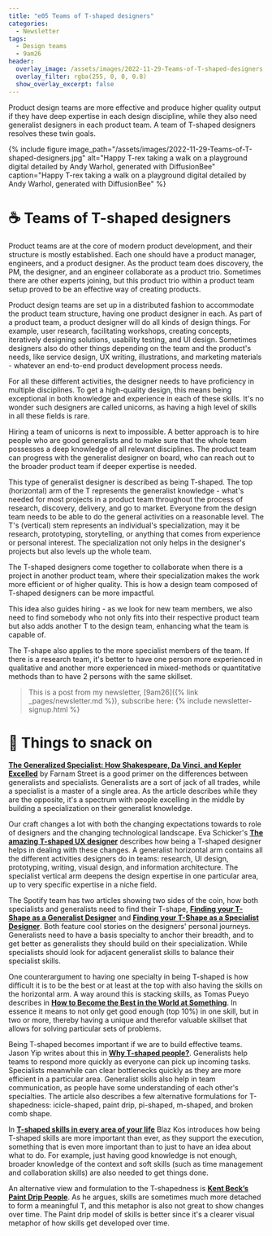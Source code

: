 ```yaml
---
title: "e05 Teams of T-shaped designers"
categories:
  - Newsletter
tags:
  - Design teams
  - 9am26
header:
  overlay_image: /assets/images/2022-11-29-Teams-of-T-shaped-designers.jpg
  overlay_filter: rgba(255, 0, 0, 0.8)
  show_overlay_excerpt: false
---
```


Product design teams are more effective and produce higher quality output if they have deep expertise in each design discipline, while they also need generalist designers in each product team. A team of T-shaped designers resolves these twin goals.

{% include figure image_path="/assets/images/2022-11-29-Teams-of-T-shaped-designers.jpg" alt="Happy T-rex taking a walk on a playground digital detailed by Andy Warhol, generated with DiffusionBee" caption="Happy T-rex taking a walk on a playground digital detailed by Andy Warhol, generated with DiffusionBee" %}

# ☕ Teams of T-shaped designers

Product teams are at the core of modern product development, and their structure is mostly established. Each one should have a product manager, engineers, and a product designer. As the product team does discovery, the PM, the designer, and an engineer collaborate as a product trio. Sometimes there are other experts joining, but this product trio within a product team setup proved to be an effective way of creating products.

Product design teams are set up in a distributed fashion to accommodate the product team structure, having one product designer in each. As part of a product team, a product designer will do all kinds of design things. For example, user research, facilitating workshops, creating concepts, iteratively designing solutions, usability testing, and UI design. Sometimes designers also do other things depending on the team and the product's needs, like service design, UX writing, illustrations, and marketing materials - whatever an end-to-end product development process needs.

For all these different activities, the designer needs to have proficiency in multiple disciplines. To get a high-quality design, this means being exceptional in both knowledge and experience in each of these skills. It's no wonder such designers are called unicorns, as having a high level of skills in all these fields is rare.

Hiring a team of unicorns is next to impossible. A better approach is to hire people who are good generalists and to make sure that the whole team possesses a deep knowledge of all relevant disciplines. The product team can progress with the generalist designer on board, who can reach out to the broader product team if deeper expertise is needed.

This type of generalist designer is described as being T-shaped. The top (horizontal) arm of the T represents the generalist knowledge - what's needed for most projects in a product team throughout the process of research, discovery, delivery, and go to market. Everyone from the design team needs to be able to do the general activities on a reasonable level. The T's (vertical) stem represents an individual's specialization, may it be research, prototyping, storytelling, or anything that comes from experience or personal interest. The specialization not only helps in the designer's projects but also levels up the whole team.

The T-shaped designers come together to collaborate when there is a project in another product team, where their specialization makes the work more efficient or of higher quality. This is how a design team composed of T-shaped designers can be more impactful.

This idea also guides hiring - as we look for new team members, we also need to find somebody who not only fits into their respective product team but also adds another T to the design team, enhancing what the team is capable of.

The T-shape also applies to the more specialist members of the team. If there is a research team, it's better to have one person more experienced in qualitative and another more experienced in mixed-methods or quantitative methods than to have 2 persons with the same skillset.

> This is a post from my newsletter, [9am26]({% link _pages/newsletter.md %}), subscribe here: 
> {% include newsletter-signup.html %}

# 🍪 Things to snack on

**[The Generalized Specialist: How Shakespeare, Da Vinci, and Kepler Excelled](https://fs.blog/generalized-specialist/)** by Farnam Street is a good primer on the differences between generalists and specialists. Generalists are a sort of jack of all trades, while a specialist is a master of a single area. As the article describes while they are the opposite, it's a spectrum with people excelling in the middle by building a specialization on their generalist knowledge.

Our craft changes a lot with both the changing expectations towards to role of designers and the changing technological landscape. Eva Schicker's **[The amazing T-shaped UX designer](https://evaschicker2012.medium.com/the-amazing-t-shaped-ux-designer-1b19927c9125)** describes how being a T-shaped designer helps in dealing with these changes. A generalist horizontal arm contains all the different activities designers do in teams: research, UI design, prototyping, writing, visual design, and information architecture. The specialist vertical arm deepens the design expertise in one particular area, up to very specific expertise in a niche field.

The Spotify team has two articles showing two sides of the coin, how both specialists and generalists need to find their T-shape, **[Finding your T-Shape as a Generalist Designer](https://spotify.design/article/finding-your-t-shape-as-a-generalist-designer)** and **[Finding your T-Shape as a Specialist Designer](https://spotify.design/article/finding-your-t-shape-as-a-specialist-designer)**. Both feature cool stories on the designers' personal journeys. Generalists need to have a basis specialty to anchor their breadth, and to get better as generalists they should build on their specialization. While specialists should look for adjacent generalist skills to balance their specialist skills.

One counterargument to having one specialty in being T-shaped is how difficult it is to be the best or at least at the top with also having the skills on the horizontal arm. A way around this is stacking skills, as Tomas Pueyo describes in **[How to Become the Best in the World at Something](https://forge.medium.com/how-to-become-the-best-in-the-world-at-something-f1b658f93428)**. In essence it means to not only get good enough (top 10%) in one skill, but in two or more, thereby having a unique and therefor valuable skillset that allows for solving particular sets of problems.

Being T-shaped becomes important if we are to build effective teams. Jason Yip writes about this in **[Why T-shaped people?](https://jchyip.medium.com/why-t-shaped-people-e8706198e437)**. Generalists help teams to respond more quickly as everyone can pick up incoming tasks. Specialists meanwhile can clear bottlenecks quickly as they are more efficient in a particular area. Generalist skills also help in team communication, as people have some understanding of each other's specialties. The article also describes a few alternative formulations for T-shapedness: icicle-shaped, paint drip, pi-shaped, m-shaped, and broken comb shape.

In **[T-shaped skills in every area of your life](https://agileleanlife.com/t-shaped-skills-every-area-life/)** Blaz Kos introduces how being T-shaped skills are more important than ever, as they support the execution, something that is even more important than to just to have an idea about what to do. For example, just having good knowledge is not enough, broader knowledge of the context and soft skills (such as time management and collaboration skills) are also needed to get things done.

An alternative view and formulation to the T-shapedness is **[Kent Beck’s Paint Drip People](https://flowchainsensei.wordpress.com/2021/07/28/kent-becks-paint-drip-people/)**. As he argues, skills are sometimes much more detached to form a meaningful T, and this metaphor is also not great to show changes over time. The Paint drip model of skills is better since it's a clearer visual metaphor of how skills get developed over time.
